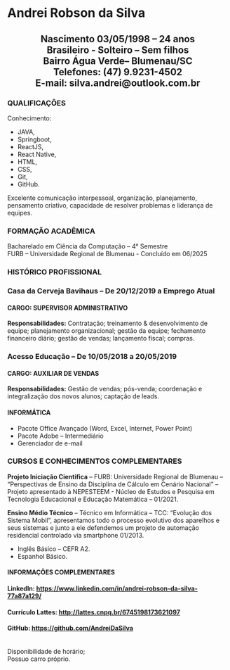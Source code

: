 # Andrei Robson da Silva 

<h2 style = "text-align: center;">
Nascimento 03/05/1998 – 24 anos <br>
Brasileiro - Solteiro – Sem filhos <br>
Bairro Água Verde– Blumenau/SC <br>
Telefones: (47) 9.9231-4502 <br>
E-mail: silva.andrei@outlook.com.br
</h2>

### QUALIFICAÇÕES 
Conhecimento: 
 - JAVA, 
 - Springboot, 
 - ReactJS, 
 - React Native, 
 - HTML, 
 - CSS,
 - Git,
 - GitHub.

  Excelente comunicação interpessoal, organização, planejamento, pensamento criativo, capacidade de resolver problemas e liderança de equipes.  
 
### FORMAÇÃO ACADÊMICA

Bacharelado em Ciência da Computação – 4° Semestre <br>
FURB – Universidade Regional de Blumenau - Concluído em 06/2025

### HISTÓRICO PROFISSIONAL 

### Casa da Cerveja Bavihaus – De 20/12/2019 a Emprego Atual
#### CARGO: SUPERVISOR ADMINISTRATIVO
 **Responsabilidades:** Contratação; treinamento & desenvolvimento de equipe; planejamento organizacional; gestão da equipe; fechamento financeiro diário; gestão de vendas; lançamento fiscal; compras.  
 
### Acesso Educação – De 10/05/2018 a 20/05/2019
#### CARGO: AUXILIAR DE VENDAS  
**Responsabilidades:** Gestão de vendas; pós-venda; coordenação e integralização dos novos alunos; captação de leads. 

#### INFORMÁTICA

 - Pacote Office Avançado (Word, Excel, Internet, Power Point)
 - Pacote Adobe – Intermediário
 - Gerenciador de e-mail 

### CURSOS E CONHECIMENTOS COMPLEMENTARES

**Projeto Iniciação Cientifica** – FURB: Universidade Regional de Blumenau – “Perspectivas de Ensino da Disciplina de Cálculo em Cenário Nacional” – Projeto apresentado à NEPESTEEM - Núcleo de Estudos e Pesquisa em Tecnologia Educacional e Educação Matemática – 01/2021. 

**Ensino Médio Técnico** – Técnico em Informática – TCC: “Evolução dos Sistema Mobil”, apresentamos todo o processo evolutivo dos aparelhos e seus sistemas e junto a ele defendemos um projeto de automação residencial controlado via smartphone 01/2013.

 - Inglês Básico – CEFR A2. 
 - Espanhol Básico.

#### INFORMAÇÕES COMPLEMENTARES

#### LinkedIn: https://www.linkedin.com/in/andrei-robson-da-silva-77a87a129/
#### Currículo Lattes: http://lattes.cnpq.br/6745198173621097 
#### GitHub: https://github.com/AndreiDaSilva 
<br>
Disponibilidade de horário;<br>  
Possuo carro próprio. 

